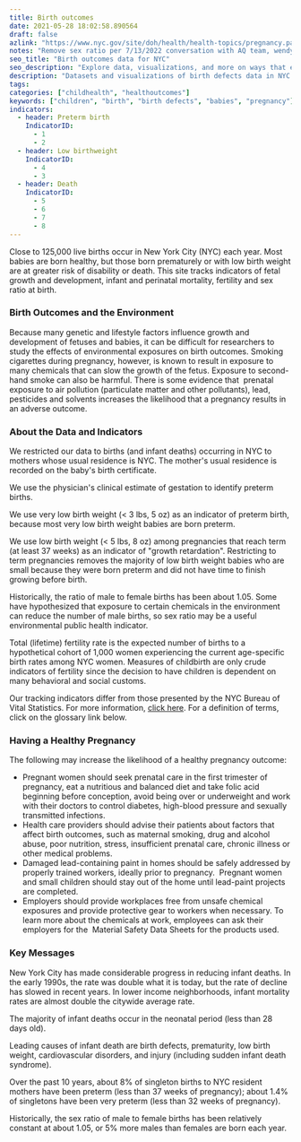 ```yaml
---
title: Birth outcomes
date: 2021-05-28 18:02:58.890564
draft: false
azlink: "https://www.nyc.gov/site/doh/health/health-topics/pregnancy.page"
notes: "Remove sex ratio per 7/13/2022 conversation with AQ team, wendy"
seo_title: "Birth outcomes data for NYC"
seo_description: "Explore data, visualizations, and more on ways that environments shape health in New York City's neighborhoods."
description: "Datasets and visualizations of birth defects data in NYC."
tags:
categories: ["childhealth", "healthoutcomes"]
keywords: ["children", "birth", "birth defects", "babies", "pregnancy"]
indicators:
  - header: Preterm birth
    IndicatorID:
      - 1
      - 2
  - header: Low birthweight
    IndicatorID:
      - 4
      - 3
  - header: Death
    IndicatorID:
      - 5
      - 6
      - 7
      - 8
---
```


Close to 125,000 live births occur in New York City (NYC) each year. Most babies are born healthy, but those born prematurely or with low birth weight are at greater risk of disability or death. This site tracks indicators of fetal growth and development, infant and perinatal mortality, fertility and sex ratio at birth.

### Birth Outcomes and the Environment

Because many genetic and lifestyle factors influence growth and development of fetuses and babies, it can be difficult for researchers to study the effects of environmental exposures on birth outcomes. Smoking cigarettes during pregnancy, however, is known to result in exposure to many chemicals that can slow the growth of the fetus. Exposure to second-hand smoke can also be harmful. There is some evidence that  prenatal exposure to air pollution (particulate matter and other pollutants), lead, pesticides and solvents increases the likelihood that a pregnancy results in an adverse outcome.

### About the Data and Indicators

We restricted our data to births (and infant deaths) occurring in NYC to mothers whose usual residence is NYC. The mother's usual residence is recorded on the baby's birth certificate.

We use the physician's clinical estimate of gestation to identify preterm births.

We use very low birth weight (< 3 lbs, 5 oz) as an indicator of preterm birth, because most very low birth weight babies are born preterm.

We use low birth weight (< 5 lbs, 8 oz) among pregnancies that reach term (at least 37 weeks) as an indicator of "growth retardation". Restricting to term pregnancies removes the majority of low birth weight babies who are small because they were born preterm and did not have time to finish growing before birth.

Historically, the ratio of male to female births has been about 1.05. Some have hypothesized that exposure to certain chemicals in the environment can reduce the number of male births, so sex ratio may be a useful environmental public health indicator.

Total (lifetime) fertility rate is the expected number of births to a hypothetical cohort of 1,000 women experiencing the current age-specific birth rates among NYC women. Measures of childbirth are only crude indicators of fertility since the decision to have children is dependent on many behavioral and social customs.

Our tracking indicators differ from those presented by the NYC Bureau of Vital Statistics. For more information, [click here](http://www1.nyc.gov/assets/doh/downloads/pdf/tracking/vital-stats-definitions.pdf). For a definition of terms, click on the glossary link below.

### Having a Healthy Pregnancy

The following may increase the likelihood of a healthy pregnancy outcome:

- Pregnant women should seek prenatal care in the first trimester of pregnancy, eat a nutritious and balanced diet and take folic acid beginning before conception, avoid being over or underweight and work with their doctors to control diabetes, high-blood pressure and sexually transmitted infections.
- Health care providers should advise their patients about factors that affect birth outcomes, such as maternal smoking, drug and alcohol abuse, poor nutrition, stress, insufficient prenatal care, chronic illness or other medical problems.
- Damaged lead-containing paint in homes should be safely addressed by properly trained workers, ideally prior to pregnancy.  Pregnant women and small children should stay out of the home until lead-paint projects are completed.
- Employers should provide workplaces free from unsafe chemical exposures and provide protective gear to workers when necessary. To learn more about the chemicals at work, employees can ask their employers for the  Material Safety Data Sheets for the products used.

### Key Messages

New York City has made considerable progress in reducing infant deaths. In the early 1990s, the rate was double what it is today, but the rate of decline has slowed in recent years. In lower income neighborhoods, infant mortality rates are almost double the citywide average rate.

The majority of infant deaths occur in the neonatal period (less than 28 days old).

Leading causes of infant death are birth defects, prematurity, low birth weight, cardiovascular disorders, and injury (including sudden infant death syndrome).

Over the past 10 years, about 8% of singleton births to NYC resident mothers have been preterm (less than 37 weeks of pregnancy); about 1.4% of singletons have been very preterm (less than 32 weeks of pregnancy).

Historically, the sex ratio of male to female births has been relatively constant at about 1.05, or 5% more males than females are born each year.
